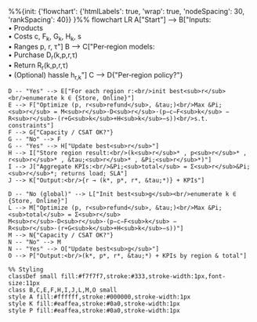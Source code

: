%%{init: {'flowchart': {'htmlLabels': true, 'wrap': true, 'nodeSpacing': 30, 'rankSpacing': 40}} }%%
flowchart LR
    A["Start"] --> B["Inputs:<br/>• Products<br/>• Costs c, F<sub>k</sub>, G<sub>k</sub>, H<sub>k</sub>, s<br/>• Ranges p, r, &tau;"]
    B --> C["Per‑region models:<br/>• Purchase D<sub>r</sub>(k,p,r,&tau;)<br/>• Return R<sub>r</sub>(k,p,r,&tau;)<br/>• (Optional) hassle h<sub>r,k</sub>"]
    C --> D{"Per‑region policy?"}

    D -- "Yes" --> E["For each region r:<br/>init best<sub>r</sub><br/>enumerate k ∈ {Store, Online}"]
    E --> F["Optimize (p, r<sub>refund</sub>, &tau;)<br/>Max &Pi;<sub>r</sub> = M<sub>r</sub>·D<sub>r</sub>·(p−c−F<sub>k</sub> − R<sub>r</sub>·(r+G<sub>k</sub>+H<sub>k</sub>−s))<br/>s.t. constraints"]
    F --> G{"Capacity / CSAT OK?"}
    G -- "No" --> F
    G -- "Yes" --> H["Update best<sub>r</sub>"]
    H --> I["Store region result:<br/>(k<sub>r</sub>* , p<sub>r</sub>* , r<sub>r</sub>* , &tau;<sub>r</sub>* , &Pi;<sub>r</sub>*)"]
    I --> J["Aggregate KPIs:<br/>&Pi;<sub>total</sub> = Σ<sub>r</sub>&Pi;<sub>r</sub>*; returns load; SLA"]
    J --> K["Output:<br/>{r → (k*, p*, r*, &tau;*)} + KPIs"]

    D -- "No (global)" --> L["Init best<sub>g</sub><br/>enumerate k ∈ {Store, Online}"]
    L --> M["Optimize (p, r<sub>refund</sub>, &tau;)<br/>Max &Pi;<sub>total</sub> = Σ<sub>r</sub> M<sub>r</sub>·D<sub>r</sub>·(p−c−F<sub>k</sub> − R<sub>r</sub>·(r+G<sub>k</sub>+H<sub>k</sub>−s))"]
    M --> N{"Capacity / CSAT OK?"}
    N -- "No" --> M
    N -- "Yes" --> O["Update best<sub>g</sub>"]
    O --> P["Output:<br/>(k*, p*, r*, &tau;*) + KPIs by region & total"]

    %% Styling
    classDef small fill:#f7f7f7,stroke:#333,stroke-width:1px,font-size:11px
    class B,C,E,F,H,I,J,L,M,O small
    style A fill:#ffffff,stroke:#000000,stroke-width:1px
    style K fill:#eaffea,stroke:#0a0,stroke-width:1px
    style P fill:#eaffea,stroke:#0a0,stroke-width:1px
